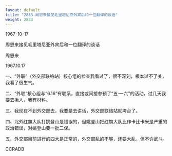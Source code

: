 ```yaml
---
layout: default
title: "2833.周恩来接见毛里塔尼亚外宾后和一位翻译的谈话"
weight: 2833
---
```


1967-10-17

周恩来接见毛里塔尼亚外宾后和一位翻译的谈话

周恩来

1967.10.17

一、“外联”（外交部联络站）核心组的检查我看过了，很不深刻，根本过不了关，我看了很生气。

二、“外联”核心组与“6.16”有联系，直接或间接参预了“五·一六”的活动，过几天我要去揪人，我有材料。

三、我现在不到外交部去，我要是去讲话，外交部联络站就垮台了。

四、北外红旗大队打姚登山是错误的，但姚登山把红旗大队比作卡比卡米是严重的政治错误，对姚登山要一批二保。

五、外交部目前进行的四大是正常的，外交部乱的不够，还要大乱，但不许武斗。

CCRADB

